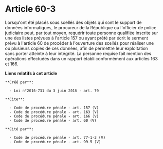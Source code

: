# Article 60-3

Lorsqu'ont été placés sous scellés des objets qui sont le support de données informatiques, le procureur de la République ou
l'officier de police judiciaire peut, par tout moyen, requérir toute personne qualifiée inscrite sur une des listes prévues à
l'article 157 ou ayant prêté par écrit le serment prévu à l'article 60 de procéder à l'ouverture des scellés pour réaliser
une ou plusieurs copies de ces données, afin de permettre leur exploitation sans porter atteinte à leur intégrité. La
personne requise fait mention des opérations effectuées dans un rapport établi conformément aux articles 163 et 166.

**Liens relatifs à cet article**

	**Créé par**:

	  - Loi n°2016-731 du 3 juin 2016 - art. 70

	**Cite**:

	  - Code de procédure pénale - art. 157 (V)
	  - Code de procédure pénale - art. 163 (V)
	  - Code de procédure pénale - art. 166 (V)
	  - Code de procédure pénale - art. 60 (V)

	**Cité par**:

	  - Code de procédure pénale - art. 77-1-3 (V)
	  - Code de procédure pénale - art. 99-5 (V)
